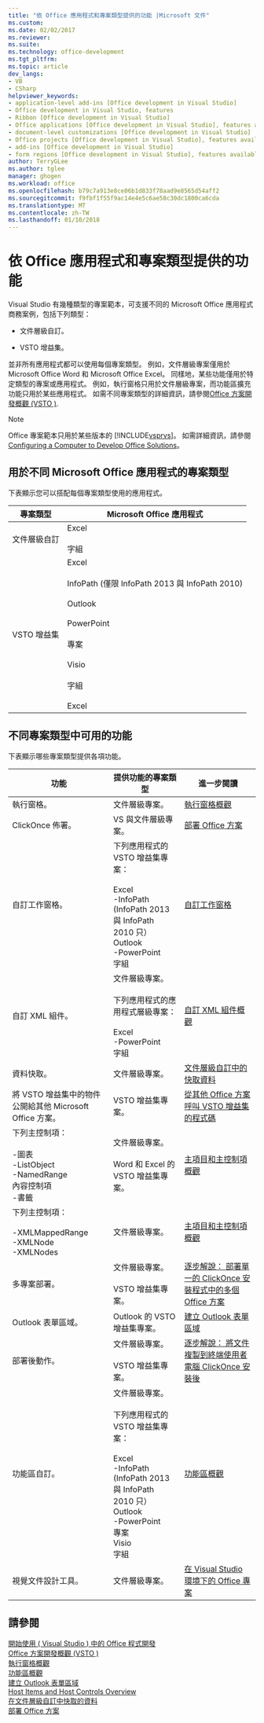 ```yaml
---
title: "依 Office 應用程式和專案類型提供的功能 |Microsoft 文件"
ms.custom: 
ms.date: 02/02/2017
ms.reviewer: 
ms.suite: 
ms.technology: office-development
ms.tgt_pltfrm: 
ms.topic: article
dev_langs:
- VB
- CSharp
helpviewer_keywords:
- application-level add-ins [Office development in Visual Studio]
- Office development in Visual Studio, features
- Ribbon [Office development in Visual Studio]
- Office applications [Office development in Visual Studio], features available
- document-level customizations [Office development in Visual Studio]
- Office projects [Office development in Visual Studio], features available
- add-ins [Office development in Visual Studio]
- form regions [Office development in Visual Studio], features available
author: TerryGLee
ms.author: tglee
manager: ghogen
ms.workload: office
ms.openlocfilehash: b79c7a913e8ce06b1d833f78aad9e8565d54aff2
ms.sourcegitcommit: f9fbf1f55f9ac14e4e5c6ae58c30dc1800ca6cda
ms.translationtype: MT
ms.contentlocale: zh-TW
ms.lasthandoff: 01/10/2018
---
```

# <a name="features-available-by-office-application-and-project-type"></a>依 Office 應用程式和專案類型提供的功能
  Visual Studio 有幾種類型的專案範本，可支援不同的 Microsoft Office 應用程式商務案例，包括下列類型：  
  
-   文件層級自訂。  
  
-   VSTO 增益集。  
  
 並非所有應用程式都可以使用每個專案類型。 例如，文件層級專案僅用於 Microsoft Office Word 和 Microsoft Office Excel。 同樣地，某些功能僅用於特定類型的專案或應用程式。 例如，執行窗格只用於文件層級專案，而功能區擴充功能只用於某些應用程式。 如需不同專案類型的詳細資訊，請參閱[Office 方案開發概觀 &#40;VSTO &#41;](../vsto/office-solutions-development-overview-vsto.md).  
  
> [!NOTE]  
>  Office 專案範本只用於某些版本的 [!INCLUDE[vsprvs](../sharepoint/includes/vsprvs-md.md)]。 如需詳細資訊，請參閱 [Configuring a Computer to Develop Office Solutions](../vsto/configuring-a-computer-to-develop-office-solutions.md)。  
  
## <a name="project-types-available-for-different-microsoft-office-applications"></a>用於不同 Microsoft Office 應用程式的專案類型  
 下表顯示您可以搭配每個專案類型使用的應用程式。  
  
|專案類型|Microsoft Office 應用程式|  
|-------------------|----------------------------------|  
|文件層級自訂|Excel<br /><br /> 字組|  
|VSTO 增益集|Excel<br /><br /> InfoPath (僅限 InfoPath 2013 與 InfoPath 2010)<br /><br /> Outlook<br /><br /> PowerPoint<br /><br /> 專案<br /><br /> Visio<br /><br /> 字組<br /><br /> Excel|  
  
## <a name="features-available-in-different-project-types"></a>不同專案類型中可用的功能  
 下表顯示哪些專案類型提供各項功能。  
  
|功能|提供功能的專案類型|進一步閱讀|  
|-------------|--------------------------------------------|---------------------|  
|執行窗格。|文件層級專案。|[執行窗格概觀](../vsto/actions-pane-overview.md)|  
|ClickOnce 佈署。|VS 與文件層級專案。|[部署 Office 方案](../vsto/deploying-an-office-solution.md)|  
|自訂工作窗格。|下列應用程式的 VSTO 增益集專案：<br /><br /> Excel<br />-InfoPath (InfoPath 2013 與 InfoPath 2010 只）<br />Outlook<br />-PowerPoint<br />字組|[自訂工作窗格](../vsto/custom-task-panes.md)|  
|自訂 XML 組件。|文件層級專案。<br /><br /> 下列應用程式的應用程式層級專案：<br /><br /> Excel<br />-PowerPoint<br />字組|[自訂 XML 組件概觀](../vsto/custom-xml-parts-overview.md)|  
|資料快取。|文件層級專案。|[文件層級自訂中的快取資料](../vsto/cached-data-in-document-level-customizations.md)|  
|將 VSTO 增益集中的物件公開給其他 Microsoft Office 方案。|VSTO 增益集專案。|[從其他 Office 方案呼叫 VSTO 增益集的程式碼](../vsto/calling-code-in-vsto-add-ins-from-other-office-solutions.md)|  
|下列主控制項：<br /><br /> -圖表<br />-ListObject<br />-NamedRange<br />內容控制項<br />-書籤|文件層級專案。<br /><br /> Word 和 Excel 的 VSTO 增益集專案。|[主項目和主控制項概觀](../vsto/host-items-and-host-controls-overview.md)|  
|下列主控制項：<br /><br /> -XMLMappedRange<br />-XMLNode<br />-XMLNodes|文件層級專案。|[主項目和主控制項概觀](../vsto/host-items-and-host-controls-overview.md)|  
|多專案部署。|文件層級專案。<br /><br /> VSTO 增益集專案。|[逐步解說： 部署單一的 ClickOnce 安裝程式中的多個 Office 方案](http://msdn.microsoft.com/en-us/051223c0-4082-4799-b78b-a4763a9def55)|  
|Outlook 表單區域。|Outlook 的 VSTO 增益集專案。|[建立 Outlook 表單區域](../vsto/creating-outlook-form-regions.md)|  
|部署後動作。|文件層級專案。<br /><br /> VSTO 增益集專案。|[逐步解說： 將文件複製到終端使用者電腦 ClickOnce 安裝後](http://msdn.microsoft.com/en-us/100090f7-bc63-4152-b3e1-19b48bc27466)|  
|功能區自訂。|文件層級專案。<br /><br /> 下列應用程式的 VSTO 增益集專案：<br /><br /> Excel<br />-InfoPath (InfoPath 2013 與 InfoPath 2010 只）<br />Outlook<br />-PowerPoint<br />專案<br />Visio<br />字組|[功能區概觀](../vsto/ribbon-overview.md)|  
|視覺文件設計工具。|文件層級專案。|[在 Visual Studio 環境下的 Office 專案](../vsto/office-projects-in-the-visual-studio-environment.md)|  
  
## <a name="see-also"></a>請參閱  
 [開始使用 &#40; Visual Studio &#41; 中的 Office 程式開發](../vsto/getting-started-office-development-in-visual-studio.md)   
 [Office 方案開發概觀 &#40;VSTO &#41;](../vsto/office-solutions-development-overview-vsto.md)   
 [執行窗格概觀](../vsto/actions-pane-overview.md)   
 [功能區概觀](../vsto/ribbon-overview.md)   
 [建立 Outlook 表單區域](../vsto/creating-outlook-form-regions.md)   
 [Host Items and Host Controls Overview](../vsto/host-items-and-host-controls-overview.md)   
 [在文件層級自訂中快取的資料](../vsto/cached-data-in-document-level-customizations.md)   
 [部署 Office 方案](../vsto/deploying-an-office-solution.md)  
  
  